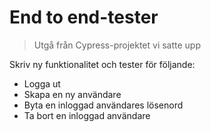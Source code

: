 # End to end-tester

> Utgå från Cypress-projektet vi satte upp 

Skriv ny funktionalitet och tester för följande:
 * Logga ut
 * Skapa en ny användare
 * Byta en inloggad användares lösenord
 * Ta bort en inloggad användare